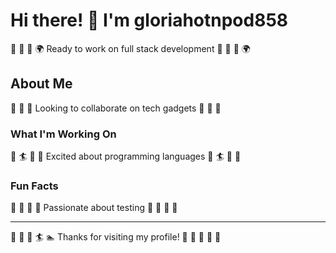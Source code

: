 # Hi there! 👋 I'm gloriahotnpod858

🎣 🎽 🎪 🌍 Ready to work on full stack development 🎣 🎽 🎪 🌍

## About Me
🎯 🎸 🏸 Looking to collaborate on tech gadgets 🎯 🎸 🏸

### What I'm Working On
🎳 🏄 🥁 🎯 Excited about programming languages 🎳 🏄 🥁 🎯

### Fun Facts
🏸 🏏 🎳 🎤 Passionate about testing 🏸 🏏 🎳 🎤

---
🎯 🎹 🏏 🏄 🏊 Thanks for visiting my profile! 🏏 🥁 🏒 🚴 🌟
